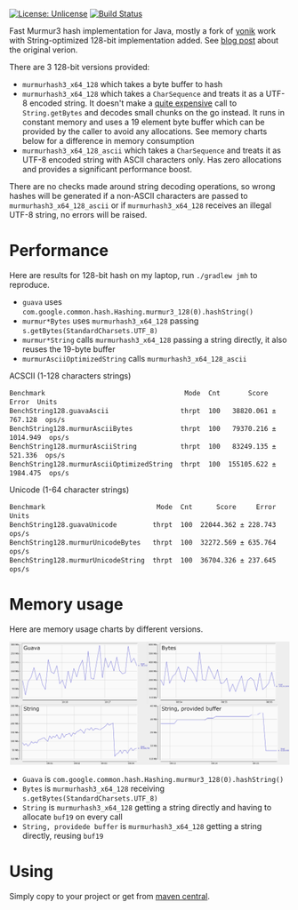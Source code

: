 [![License: Unlicense](https://img.shields.io/badge/license-Unlicense-blue.svg)](http://unlicense.org/)
[![Build Status](https://travis-ci.com/eprst/murmur3.svg?branch=master)](https://travis-ci.com/eprst/murmur3)

Fast Murmur3 hash implementation for Java, mostly a fork of
[yonik](https://github.com/yonik/java_util) work with
String-optimized 128-bit implementation added. See [blog post](http://yonik.com/murmurhash3-for-java/)
about the original verion.

There are 3 128-bit versions provided:
- `murmurhash3_x64_128` which takes a byte buffer to hash
- `murmurhash3_x64_128` which takes a `CharSequence` and treats it as a UTF-8 encoded string. It doesn't
make a [quite expensive](http://www.evanjones.ca/software/java-string-encoding-internals.html) call to
`String.getBytes` and decodes small chunks on the go instead. It runs in constant memory and uses a 19 element
byte buffer which can be provided by the caller to avoid any allocations. See memory charts below for a  difference
in memory consumption
- `murmurhash3_x64_128_ascii` which takes a `CharSequence` and treats it as UTF-8 encoded string with
ASCII characters only. Has zero allocations and provides a significant performance boost.

There are no checks made around string decoding operations, so wrong hashes will be generated if a non-ASCII characters
are passed to `murmurhash3_x64_128_ascii` or if `murmurhash3_x64_128` receives an illegal UTF-8 string, no errors will be
raised. 

# Performance
Here are results for 128-bit hash on my laptop, run `./gradlew jmh` to reproduce.

- `guava` uses `com.google.common.hash.Hashing.murmur3_128(0).hashString()`
- `murmur*Bytes` uses `murmurhash3_x64_128` passing `s.getBytes(StandardCharsets.UTF_8)`
- `murmur*String` calls `murmurhash3_x64_128` passing a string directly, it also reuses the 19-byte buffer
- `murmurAsciiOptimizedString` calls `murmurhash3_x64_128_ascii`


ACSCII (1-128 characters strings)
```
Benchmark                                   Mode  Cnt       Score      Error  Units
BenchString128.guavaAscii                  thrpt  100   38820.061 ±  767.128  ops/s
BenchString128.murmurAsciiBytes            thrpt  100   79370.216 ± 1014.949  ops/s
BenchString128.murmurAsciiString           thrpt  100   83249.135 ±  521.336  ops/s
BenchString128.murmurAsciiOptimizedString  thrpt  100  155105.622 ± 1984.475  ops/s
```

Unicode (1-64 character strings)
```
Benchmark                            Mode  Cnt      Score     Error  Units
BenchString128.guavaUnicode         thrpt  100  22044.362 ± 228.743  ops/s
BenchString128.murmurUnicodeBytes   thrpt  100  32272.569 ± 635.764  ops/s
BenchString128.murmurUnicodeString  thrpt  100  36704.326 ± 237.645  ops/s
```

# Memory usage
Here are memory usage charts by different versions.

![Memory Usage](mem_usage.png)

- `Guava` is `com.google.common.hash.Hashing.murmur3_128(0).hashString()`
- `Bytes` is `murmurhash3_x64_128` receiving `s.getBytes(StandardCharsets.UTF_8)`
- `String` is `murmurhash3_x64_128` getting a string directly and having to allocate `buf19` on every call
- `String, providede buffer` is `murmurhash3_x64_128` getting a string directly, reusing `buf19`

# Using
Simply copy to your project or get from
[maven central](https://search.maven.org/artifact/com.github.eprst/murmur3/0.3/jar).
